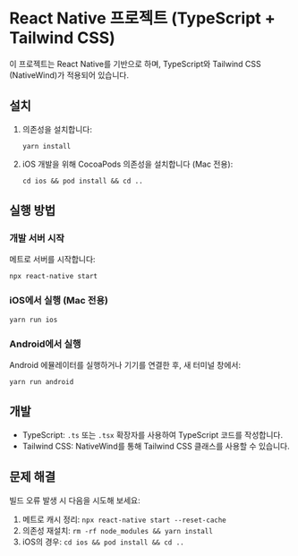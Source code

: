 # React Native 프로젝트 (TypeScript + Tailwind CSS)

이 프로젝트는 React Native를 기반으로 하며, TypeScript와 Tailwind CSS (NativeWind)가 적용되어 있습니다.

## 설치

1. 의존성을 설치합니다:
   ```
   yarn install
   ```

2. iOS 개발을 위해 CocoaPods 의존성을 설치합니다 (Mac 전용):
   ```
   cd ios && pod install && cd ..
   ```

## 실행 방법

### 개발 서버 시작

메트로 서버를 시작합니다:
 ```
npx react-native start
 ```

### iOS에서 실행 (Mac 전용)
 ```
yarn run ios
 ```
### Android에서 실행

Android 에뮬레이터를 실행하거나 기기를 연결한 후, 새 터미널 창에서:
 ```
yarn run android
```

## 개발

- TypeScript: `.ts` 또는 `.tsx` 확장자를 사용하여 TypeScript 코드를 작성합니다.
- Tailwind CSS: NativeWind를 통해 Tailwind CSS 클래스를 사용할 수 있습니다.

## 문제 해결

빌드 오류 발생 시 다음을 시도해 보세요:
1. 메트로 캐시 정리: `npx react-native start --reset-cache`
2. 의존성 재설치: `rm -rf node_modules && yarn install`
3. iOS의 경우: `cd ios && pod install && cd ..`
